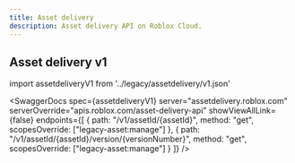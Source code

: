 ```yaml
---
title: Asset delivery
description: Asset delivery API on Roblox Cloud.
---
```


## Asset delivery v1

import assetdeliveryV1 from '../legacy/assetdelivery/v1.json'

<SwaggerDocs
spec={assetdeliveryV1}
server="assetdelivery.roblox.com"
serverOverride="apis.roblox.com/asset-delivery-api"
showViewAllLink={false}
endpoints={[
{ path: "/v1/assetId/{assetId}", method: "get", scopesOverride: ["legacy-asset:manage"] },
{ path: "/v1/assetId/{assetId}/version/{versionNumber}", method: "get", scopesOverride: ["legacy-asset:manage"] }
]}
/>
